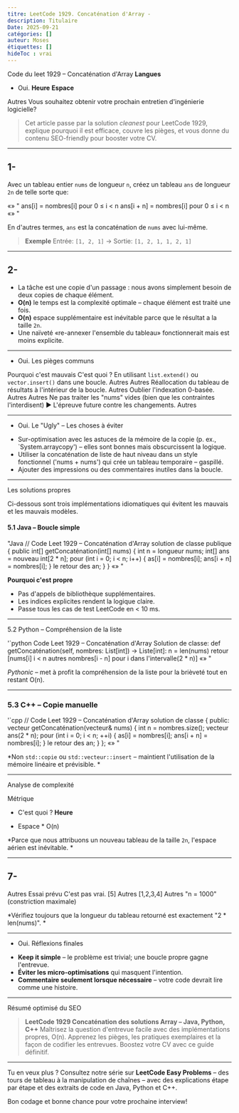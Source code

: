 ```yaml
---
titre: LeetCode 1929. Concaténation d'Array -
description: Titulaire
Date: 2025-09-21
catégories: []
auteur: Moses
étiquettes: []
hideToc : vrai
---
```

Code du leet 1929 – Concaténation d'Array
**Langues**
- Oui.
**Heure**
**Espace**

Autres Vous souhaitez obtenir votre prochain entretien d'ingénierie logicielle?
> Cet article passe par la solution *cleanest* pour LeetCode 1929, explique pourquoi il est efficace, couvre les pièges, et vous donne du contenu SEO-friendly pour booster votre CV.

---

## 1-

Avec un tableau entier `nums` de longueur `n`, créez un tableau `ans` de longueur `2n` de telle sorte que:

«» "
ans[i] = nombres[i] pour 0 ≤ i < n
ans[i + n] = nombres[i] pour 0 ≤ i < n
«» "

En d'autres termes, `ans` est la concaténation de `nums` avec lui-même.

> **Exemple**
> Entrée: `[1, 2, 1]` → Sortie: `[1, 2, 1, 1, 2, 1]`

---

## 2-

* La tâche est une copie d'un passage : nous avons simplement besoin de deux copies de chaque élément.
* **O(n)** le temps est la complexité optimale – chaque élément est traité une fois.
* **O(n)** espace supplémentaire est inévitable parce que le résultat a la taille `2n`.
* Une naïveté «re-annexer l'ensemble du tableau» fonctionnerait mais est moins explicite.

---

- Oui. Les pièges communs

Pourquoi c'est mauvais
C'est quoi ?
En utilisant `list.extend()` ou `vector.insert()` dans une boucle. Autres
Autres Réallocation du tableau de résultats à l'intérieur de la boucle. Autres
Oublier l'indexation 0-basée. Autres
Autres Ne pas traiter les "nums" vides (bien que les contraintes l'interdisent) ► L'épreuve future contre les changements. Autres

---

- Oui. Le "Ugly" – Les choses à éviter

* Sur-optimisation avec les astuces de la mémoire de la copie (p. ex., `System.arraycopy') – elles sont bonnes mais obscurcissent la logique.
* Utiliser la concaténation de liste de haut niveau dans un style fonctionnel ('nums + nums') qui crée un tableau temporaire – gaspillé.
* Ajouter des impressions ou des commentaires inutiles dans la boucle.

---

Les solutions propres

Ci-dessous sont trois implémentations idiomatiques qui évitent les mauvais et les mauvais modèles.

#### 5.1 Java – Boucle simple

"Java
// Code Leet 1929 – Concaténation d'Array
solution de classe publique {
public int[] getConcaténation(int[] nums) {
int n = longueur nums;
int[] ans = nouveau int[2 * n];
pour (int i = 0; i < n; i++) {
as[i] = nombres[i];
ans[i + n] = nombres[i];
}
le retour des an;
}
}
«» "

**Pourquoi c'est propre**
* Pas d'appels de bibliothèque supplémentaires.
* Les indices explicites rendent la logique claire.
* Passe tous les cas de test LeetCode en < 10 ms.

---

5.2 Python – Compréhension de la liste

'`python
Code Leet 1929 – Concaténation d'Array
Solution de classe:
def getConcaténation(self, nombres: List[int]) -> Liste[int]:
n = len(nums)
retour [nums[i] i < n autres nombres[i - n] pour i dans l'intervalle(2 * n)]
«» "

*Pythonic* – met à profit la compréhension de la liste pour la brièveté tout en restant O(n).

---

### 5.3 C++ – Copie manuelle

'`cpp
// Code Leet 1929 – Concaténation d'Array
solution de classe {
public:
vecteur<int> getConcaténation(vecteur<int>& nums) {
int n = nombres.size();
vecteur <int> ans(2 * n);
pour (int i = 0; i < n; ++i) {
as[i] = nombres[i];
ans[i + n] = nombres[i];
}
le retour des an;
}
};
«» "

*Non `std::copie` ou `std::vecteur::insert` – maintient l'utilisation de la mémoire linéaire et prévisible. *

---

Analyse de complexité

Métrique
- C'est quoi ?
**Heure**
* Espace * O(n)

*Parce que nous attribuons un nouveau tableau de la taille `2n`, l'espace aérien est inévitable. *

---

## 7-

Autres Essai prévu
C'est pas vrai.
[5] Autres
[1,2,3,4] Autres
"n = 1000" (constriction maximale)

*Vérifiez toujours que la longueur du tableau retourné est exactement "2 * len(nums)". *

---

- Oui. Réflexions finales

* **Keep it simple** – le problème est trivial; une boucle propre gagne l'entrevue.
* **Éviter les micro-optimisations** qui masquent l'intention.
* **Commentaire seulement lorsque nécessaire** – votre code devrait lire comme une histoire.

---

Résumé optimisé du SEO

> **LeetCode 1929 Concaténation des solutions Array – Java, Python, C++**
> Maîtrisez la question d'entrevue facile avec des implémentations propres, O(n). Apprenez les pièges, les pratiques exemplaires et la façon de codifier les entrevues. Boostez votre CV avec ce guide définitif.

---

Tu en veux plus ?
Consultez notre série sur **LeetCode Easy Problems** – des tours de tableau à la manipulation de chaînes – avec des explications étape par étape et des extraits de code en Java, Python et C++.

Bon codage et bonne chance pour votre prochaine interview!
